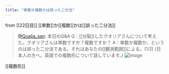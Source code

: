 ```yaml
---
title: "単数か複数かは誤った二分法"
---
```


from [[22日目]]
[[単数]]か[[複数]]かは[[誤った二分法]]
> [@Qualia_san](https://twitter.com/Qualia_san/status/1593258622317776896?s=20&t=AA2z6DQHvFdVT2z6BOI7kg): 本日のQ&A
> Q：[[分裂]]したクオリアさんについて考えた。クオリアさんは単数ですか？複数ですか？
> A：単数か複数か、というのは誤った二分法である。それはあなたの[[観測範囲]]による。(1/2)
> (日本人の方へ。英語での複数形について話しています。)
> ![image](https://pbs.twimg.com/media/FhxCBsJUcAA9vNC.png)

[[複数形]]

